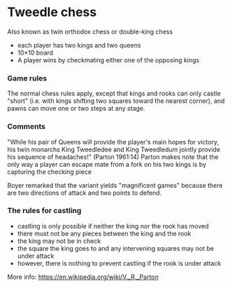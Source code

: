 # Tweedle chess
Also known as twin orthodox chess or double-king chess

- each player has two kings and two queens 
- 10×10 board 
- A player wins by checkmating either one of the opposing kings

### Game rules
The normal chess rules apply, except that kings and rooks can only castle "short" (i.e. with kings shifting two squares toward the nearest corner), and pawns can move one or two steps at any stage.

### Comments
"While his pair of Queens will provide the player's main hopes for victory, his twin monarchs King Tweedledee and King Tweedledum jointly provide his sequence of headaches!" (Parton 1961:14) Parton makes note that the only way a player can escape mate from a fork on his two kings is by capturing the checking piece

Boyer remarked that the variant yields "magnificent games" because there are two directions of attack and two points to defend.

### The rules for castling
- castling is only possible if neither the king nor the rook has moved
- there must not be any pieces between the king and the rook
- the king may not be in check
- the square the king goes to and any intervening squares may not be under attack
- however, there is nothing to prevent castling if the rook is under attack

More info: https://en.wikipedia.org/wiki/V._R._Parton
